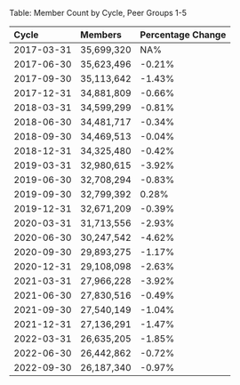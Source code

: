 Table: Member Count by Cycle, Peer Groups 1-5

|Cycle      |Members    |Percentage Change |
|:----------|:----------|:-----------------|
|2017-03-31 |35,699,320 |NA%               |
|2017-06-30 |35,623,496 |-0.21%            |
|2017-09-30 |35,113,642 |-1.43%            |
|2017-12-31 |34,881,809 |-0.66%            |
|2018-03-31 |34,599,299 |-0.81%            |
|2018-06-30 |34,481,717 |-0.34%            |
|2018-09-30 |34,469,513 |-0.04%            |
|2018-12-31 |34,325,480 |-0.42%            |
|2019-03-31 |32,980,615 |-3.92%            |
|2019-06-30 |32,708,294 |-0.83%            |
|2019-09-30 |32,799,392 |0.28%             |
|2019-12-31 |32,671,209 |-0.39%            |
|2020-03-31 |31,713,556 |-2.93%            |
|2020-06-30 |30,247,542 |-4.62%            |
|2020-09-30 |29,893,275 |-1.17%            |
|2020-12-31 |29,108,098 |-2.63%            |
|2021-03-31 |27,966,228 |-3.92%            |
|2021-06-30 |27,830,516 |-0.49%            |
|2021-09-30 |27,540,149 |-1.04%            |
|2021-12-31 |27,136,291 |-1.47%            |
|2022-03-31 |26,635,205 |-1.85%            |
|2022-06-30 |26,442,862 |-0.72%            |
|2022-09-30 |26,187,340 |-0.97%            |
